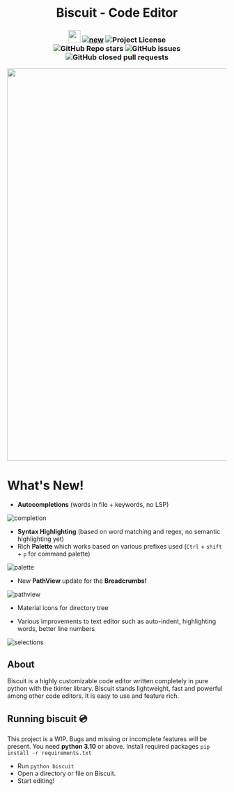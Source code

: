 <h1 align="center">
    <b>Biscuit</b> - Code Editor 
</h1>

<h3 align="center">
  <img src=https://forthebadge.com/images/badges/made-with-python.svg height=28>  
  <a href=https://github.com/billyeatcookies/Biscuit#whats-new-><img alt="new" src="https://img.shields.io/badge/What's-New!-%23ea004c?style=for-the-badge"></a>
  <img alt="Project License" src="https://img.shields.io/github/license/billyeatcookies/Biscuit?style=for-the-badge">
  <br>
  <img alt="GitHub Repo stars" src="https://img.shields.io/github/stars/billyeatcookies/Biscuit?style=for-the-badge">
  <img alt="GitHub issues" src="https://img.shields.io/github/issues/billyeatcookies/Biscuit?style=for-the-badge">
  <img alt="GitHub closed pull requests" src="https://img.shields.io/github/issues-pr-closed-raw/billyeatcookies/Biscuit?style=for-the-badge">
</h3>

<p align="center">
    <img src=https://user-images.githubusercontent.com/70792552/232812360-d256d67f-5ea5-4c9b-a4c6-171062b5a806.png width=900/>
</p>

# What's New!
- **Autocompletions** (words in file + keywords, no LSP) 

![completion](https://github.com/billyeatcookies/Biscuit/assets/70792552/08fe5cbf-81d7-4770-8a80-d70821bf96c9)

- **Syntax Highlighting** (based on word matching and regex, no semantic highlighting yet)
- Rich **Palette** which works based on various prefixes used 
  (`Ctrl` + `shift` + `p` for command palette)

![palette](https://imgur.com/8gKyeks.jpg)

- New **PathView** update for the **Breadcrumbs!**

![pathview](https://imgur.com/CztWtni.jpg)

- Material icons for directory tree

- Various improvements to text editor such as auto-indent, highlighting words, better line numbers 

![selections](https://github.com/billyeatcookies/Biscuit/assets/70792552/da1560a3-d34b-41c7-8ad9-d05c4d236a97)

## About 
Biscuit is a highly customizable code editor written completely in pure python with the tkinter library. Biscuit stands lightweight, fast and powerful among other code editors. It is easy to use and feature rich.

## Running biscuit 💿
This project is a WIP. Bugs and missing or incomplete features will be present.
You need **python 3.10** or above. Install required packages `pip install -r requirements.txt`

- Run `python biscuit`
- Open a directory or file on Biscuit.
- Start editing!

